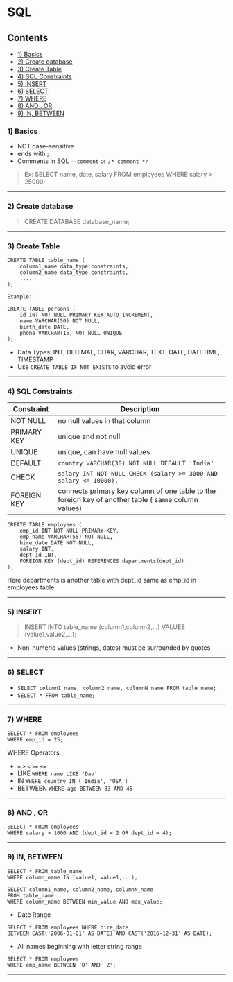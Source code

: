 # SQL

## Contents

* [1) Basics](#id-1)
* [2) Create database](#id-2)
* [3) Create Table](#id-3)
* [4) SQL Constraints](#id-4)
* [5) INSERT](#id-5)
* [6) SELECT](#id-6)
* [7) WHERE](#id-7)
* [8) AND , OR](#id-8)
* [9) IN, BETWEEN](#id-9)

<div id="id-1"></div>

### 1) Basics

* NOT case-sensitive
* ends with ;
* Comments in SQL ```--comment``` or ```/* comment */```
>Ex: SELECT name, date, salary FROM employees WHERE salary > 25000;

***

<div id="id-2"></div>

### 2) Create database
> CREATE DATABASE database_name;

***

<div id="id-3"></div>

### 3) Create Table

```
CREATE TABLE table_name (
    column1_name data_type constraints,
    column2_name data_type constraints,
    ....
);
```

```
Example:

CREATE TABLE persons (
    id INT NOT NULL PRIMARY KEY AUTO_INCREMENT,
    name VARCHAR(50) NOT NULL,
    birth_date DATE,
    phone VARCHAR(15) NOT NULL UNIQUE
);
```
* Data Types:
INT, DECIMAL, CHAR, VARCHAR, TEXT, DATE, DATETIME, TIMESTAMP
* Use ```CREATE TABLE IF NOT EXISTS``` to avoid error

***

<div id="id-4"></div>

### 4) SQL Constraints

| Constraint  | Description                                                                                        |
|-------------|----------------------------------------------------------------------------------------------------|
| NOT NULL    | no null values in that column                                                                      |
| PRIMARY KEY | unique and not null                                                                                |
| UNIQUE      | unique, can have null values                                                                       |
| DEFAULT     | ```country VARCHAR(30) NOT NULL DEFAULT 'India'```                                                 |
| CHECK       | ```salary INT NOT NULL CHECK (salary >= 3000 AND salary <= 10000),```                              |
| FOREIGN KEY | connects primary key column of one table to the foreign key of another table ( same column values) |

```
CREATE TABLE employees (
    emp_id INT NOT NULL PRIMARY KEY,
    emp_name VARCHAR(55) NOT NULL,
    hire_date DATE NOT NULL,
    salary INT,
    dept_id INT,
    FOREIGN KEY (dept_id) REFERENCES departments(dept_id)
);
```
Here departments is another table with dept_id same as emp_id in employees table

***

<div id="id-5"></div>

### 5) INSERT

>INSERT INTO table_name (column1,column2,...) VALUES (value1,value2,...);
* Non-numeric values (strings, dates) must be surrounded by quotes

***

<div id="id-6"></div>

### 6) SELECT
* ```SELECT column1_name, column2_name, columnN_name FROM table_name;```
* ```SELECT * FROM table_name;```

***

<div id="id-7"></div>

### 7) WHERE
```
SELECT * FROM employees
WHERE emp_id = 25;
```

WHERE Operators
* `=` `>` `<` `>=` `<=`
* LIKE `WHERE name LIKE 'Dav'`
* IN `WHERE country IN ('India', 'USA')`
* BETWEEN `WHERE age BETWEEN 33 AND 45`

***

<div id="id-8"></div>

### 8) AND , OR

```
SELECT * FROM employees
WHERE salary > 1000 AND (dept_id = 2 OR dept_id = 4);
```

***

<div id="id-9"></div>

### 9) IN, BETWEEN

```
SELECT * FROM table_name
WHERE column_name IN (value1, value1,...);
```

```
SELECT column1_name, column2_name, columnN_name
FROM table_name
WHERE column_name BETWEEN min_value AND max_value;
```

* Date Range
```
SELECT * FROM employees WHERE hire_date
BETWEEN CAST('2006-01-01' AS DATE) AND CAST('2016-12-31' AS DATE);
```
* All names beginning with letter string range
```
SELECT * FROM employees
WHERE emp_name BETWEEN 'O' AND 'Z';
```

***
